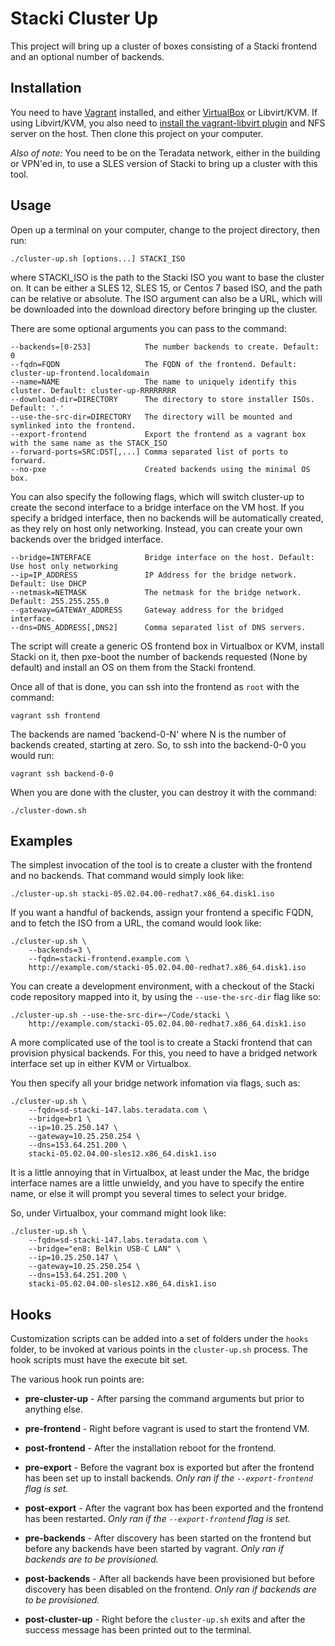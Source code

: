 # Stacki Cluster Up

This project will bring up a cluster of boxes consisting of a Stacki frontend and an optional number of backends.

## Installation

You need to have [Vagrant](https://www.vagrantup.com/) installed, and either
[VirtualBox](https://www.virtualbox.org/) or Libvirt/KVM. If using Libvirt/KVM, you also need to
[install the vagrant-libvirt plugin](https://github.com/vagrant-libvirt/vagrant-libvirt#installation)
and NFS server on the host. Then clone this project on your computer.

*Also of note:* You need to be on the Teradata network, either in the building or VPN'ed in, to use a SLES version of Stacki to bring up a cluster with this tool.

## Usage
Open up a terminal on your computer, change to the project directory, then run:

    ./cluster-up.sh [options...] STACKI_ISO

where STACKI_ISO is the path to the Stacki ISO you want to base the cluster on.
It can be either a SLES 12, SLES 15, or Centos 7 based ISO, and the path can be relative
or absolute. The ISO argument can also be a URL, which will be downloaded into
the download directory before bringing up the cluster.

There are some optional arguments you can pass to the command:

    --backends=[0-253]            The number backends to create. Default: 0
    --fqdn=FQDN                   The FQDN of the frontend. Default: cluster-up-frontend.localdomain
    --name=NAME                   The name to uniquely identify this cluster. Default: cluster-up-RRRRRRRR
    --download-dir=DIRECTORY      The directory to store installer ISOs. Default: '.'
    --use-the-src-dir=DIRECTORY   The directory will be mounted and symlinked into the frontend.
    --export-frontend             Export the frontend as a vagrant box with the same name as the STACK_ISO
    --forward-ports=SRC:DST[,...] Comma separated list of ports to forward.
    --no-pxe                      Created backends using the minimal OS box.

You can also specify the following flags, which will switch cluster-up to create
the second interface to a bridge interface on the VM host. If you specify a bridged
interface, then no backends will be automatically created, as they rely on host only
networking. Instead, you can create your own backends over the bridged interface.

    --bridge=INTERFACE            Bridge interface on the host. Default: Use host only networking
    --ip=IP_ADDRESS               IP Address for the bridge network. Default: Use DHCP
    --netmask=NETMASK             The netmask for the bridge network. Default: 255.255.255.0
    --gateway=GATEWAY_ADDRESS     Gateway address for the bridged interface.
    --dns=DNS_ADDRESS[,DNS2]      Comma separated list of DNS servers.

The script will create a generic OS frontend box in Virtualbox or KVM, install
Stacki on it, then pxe-boot the number of backends requested (None by default) and
install an OS on them from the Stacki frontend.

Once all of that is done, you can ssh into the frontend as `root` with the command:

    vagrant ssh frontend

The backends are named 'backend-0-N' where N is the number of backends
created, starting at zero. So, to ssh into the backend-0-0 you would run:

    vagrant ssh backend-0-0

When you are done with the cluster, you can destroy it with the command:

    ./cluster-down.sh

## Examples
The simplest invocation of the tool is to create a cluster with the frontend
and no backends. That command would simply look like:

    ./cluster-up.sh stacki-05.02.04.00-redhat7.x86_64.disk1.iso

If you want a handful of backends, assign your frontend a specific FQDN, and to
fetch the ISO from a URL, the comand would look like:

    ./cluster-up.sh \
        --backends=3 \
        --fqdn=stacki-frontend.example.com \
        http://example.com/stacki-05.02.04.00-redhat7.x86_64.disk1.iso

You can create a development environment, with a checkout of the Stacki code
repository mapped into it, by using the `--use-the-src-dir` flag like so:

    ./cluster-up.sh --use-the-src-dir=~/Code/stacki \
        http://example.com/stacki-05.02.04.00-redhat7.x86_64.disk1.iso

A more complicated use of the tool is to create a Stacki frontend that can
provision physical backends. For this, you need to have a bridged network
interface set up in either KVM or Virtualbox.

You then specify all your
bridge network infomation via flags, such as:

    ./cluster-up.sh \
        --fqdn=sd-stacki-147.labs.teradata.com \
        --bridge=br1 \
        --ip=10.25.250.147 \
        --gateway=10.25.250.254 \
        --dns=153.64.251.200 \
        stacki-05.02.04.00-sles12.x86_64.disk1.iso

It is a little annoying that in Virtualbox, at least under the Mac, the bridge
interface names are a little unwieldy, and you have to specify the entire name,
or else it will prompt you several times to select your bridge.

So, under Virtualbox, your command might look like:

    ./cluster-up.sh \
        --fqdn=sd-stacki-147.labs.teradata.com \
        --bridge="en8: Belkin USB-C LAN" \
        --ip=10.25.250.147 \
        --gateway=10.25.250.254 \
        --dns=153.64.251.200 \
        stacki-05.02.04.00-sles12.x86_64.disk1.iso

## Hooks
Customization scripts can be added into a set of folders under the `hooks` folder, to be
invoked at various points in the `cluster-up.sh` process. The hook scripts must have the
execute bit set.

The various hook run points are:
- **pre-cluster-up** - After parsing the command arguments but prior to anything else.

- **pre-frontend** - Right before vagrant is used to start the frontend VM.

- **post-frontend** - After the installation reboot for the frontend.

- **pre-export** - Before the vagrant box is exported but after the frontend has been set
up to install backends. _Only ran if the `--export-frontend` flag is set._

- **post-export** - After the vagrant box has been exported and the frontend has been
restarted. _Only ran if the `--export-frontend` flag is set._

- **pre-backends** - After discovery has been started on the frontend but before any backends
have been started by vagrant. _Only ran if backends are to be provisioned._

- **post-backends** - After all backends have been provisioned but before discovery has been
disabled on the frontend. _Only ran if backends are to be provisioned._

- **post-cluster-up** - Right before the `cluster-up.sh` exits and after the success message
has been printed out to the terminal.
